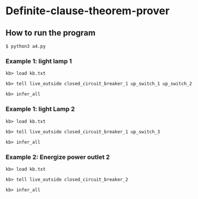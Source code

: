 # Definite-clause-theorem-prover

## How to run the program

`$ python3 a4.py`

### Example 1: light lamp 1

`kb> load kb.txt`

`kb> tell live_outside closed_circuit_breaker_1 up_switch_1 up_switch_2` 

`kb> infer_all`

### Example 1: light Lamp 2

`kb> load kb.txt`

`kb> tell live_outside closed_circuit_breaker_1 up_switch_3`

`kb> infer_all`

### Example 2: Energize power outlet 2

`kb> load kb.txt`

`kb> tell live_outside closed_circuit_breaker_2`

`kb> infer_all`
